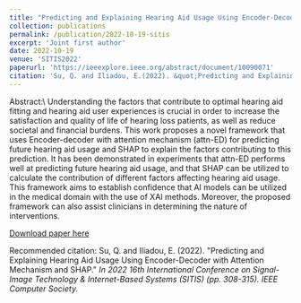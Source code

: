 ```yaml
---
title: "Predicting and Explaining Hearing Aid Usage Using Encoder-Decoder with Attention Mechanism and SHAP"
collection: publications
permalink: /publication/2022-10-19-sitis
excerpt: 'Joint first author'
date: 2022-10-19
venue: 'SITIS2022'
paperurl: 'https://ieeexplore.ieee.org/abstract/document/10090071'
citation: 'Su, Q. and Iliadou, E.(2022). &quot;Predicting and Explaining Hearing Aid Usage Using Encoder-Decoder with Attention Mechanism and SHAP.&quot; <i>In 2022 16th International Conference on Signal-Image Technology & Internet-Based Systems (SITIS) (pp. 308-315). IEEE Computer Society.</i>'
---
```

Abstract:\\
Understanding the factors that contribute to optimal hearing aid fitting and hearing aid user experiences is crucial in order to increase the satisfaction and quality of life of hearing loss patients, as well as reduce societal and financial burdens. This work proposes a novel framework that uses Encoder-decoder with attention mechanism (attn-ED) for predicting future hearing aid usage and SHAP to explain the factors contributing to this prediction. It has been demonstrated in experiments that attn-ED performs well at predicting future hearing aid usage, and that SHAP can be utilized to calculate the contribution of different factors affecting hearing aid usage. This framework aims to establish confidence that AI models can be utilized in the medical domain with the use of XAI methods. Moreover, the proposed framework can also assist clinicians in determining the nature of interventions.

[Download paper here](http://qiqisu.co.uk/files/paper2.pdf)

Recommended citation: Su, Q. and Iliadou, E. (2022). "Predicting and Explaining Hearing Aid Usage Using Encoder-Decoder with Attention Mechanism and SHAP." <i>In 2022 16th International Conference on Signal-Image Technology & Internet-Based Systems (SITIS) (pp. 308-315). IEEE Computer Society.</i>